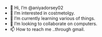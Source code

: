 - 👋 Hi, I’m @aniyadorsey02
- 👀 I’m interested in costmetolgy.
- 🌱 I’m currently learning various of things.
- 💞️ I’m looking to collaborate on computers.
- 📫 How to reach me ..through gmail.

<!---
aniyadorsey02/aniyadorsey02 is a ✨ special ✨ repository because its `README.md` (this file) appears on your GitHub profile.
You can click the Preview link to take a look at your changes.
--->
